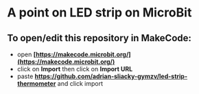 # A point on LED strip on MicroBit 

## To open/edit this repository in MakeCode: 
* open **[https://makecode.microbit.org/](https://makecode.microbit.org/)**
* click on **Import** then click on **Import URL**
* paste **https://github.com/adrian-sliacky-gymzv/led-strip-thermometer** and click import